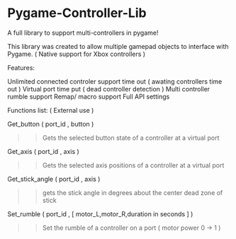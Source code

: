 # Pygame-Controller-Lib
A full library to support multi-controllers in pygame!

This library was created to allow multiple gamepad objects to interface with Pygame. 
( Native support for Xbox controllers ) 



Features:

Unlimited connected controler support 
time out ( awating controllers time out )
Virtual port time put ( dead controller detection )
Multi controller rumble support 
Remap/ macro support
Full API settings 



Functions list: ( External use ) 

Get_button          (      port_id   ,   button   )                                     
>> Gets the selected button state of a controller at a virtual port

Get_axis            (      port_id   ,   axis     )                                     
>> Gets the selected axis positions of a controller at a virtual port  

Get_stick_angle     (      port_id   ,   axis     )                                     
>> gets the stick angle in degrees about the center dead zone of stick 

Set_rumble          (      port_id   ,   [ motor_L,motor_R,duration in seconds  ] )     
>> Set the rumble of a controller on a port ( motor power 0 -> 1 )




